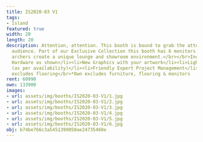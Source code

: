 ```yaml
---
title: IS2020-03 V1
tags:
- Island
featured: true
width: 20
length: 20
description: Attention, attention. This booth is bound to grab the attention of your
  audience. Part of our Exclusive Collection this booth has 6 monitors. The signature
  archers create a unique lounge and showroom environment.</br></br>Includes:<ul><li>All
  Hardware as shown</li><li>New Graphics with your artwork</li><li>Lights</li><li>Counter</li><li>Furniture*
  (as per availability)</li><li>Friendly Expert Project Management</li></ul></br>Rent
  excludes flooring</br>*Own excludes furniture, flooring & monitors
rent: 60990
own: 133900
images:
- url: assets/img/booths/IS2020-03-V1/1.jpg
- url: assets/img/booths/IS2020-03-V1/2.jpg
- url: assets/img/booths/IS2020-03-V1/3.jpg
- url: assets/img/booths/IS2020-03-V1/4.jpg
- url: assets/img/booths/IS2020-03-V1/5.jpg
- url: assets/img/booths/IS2020-03-V1/6.jpg
obj: b74be766c3a5451399050ae24735460e
---
```


